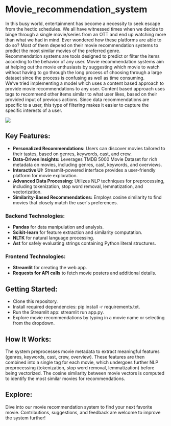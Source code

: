 # Movie_recommendation_system

In this busy world, entertainment has become a necessity to seek escape from the hectic schedules. We all have witnessed times when we decide to binge through a single movie/series from an OTT and end up watching more than what we had in mind. Ever wondered how these platforms are able to do so? Most of them depend on their movie recommendation systems to predict the most similar movies of the preferred genre. <br />
Recommendation systems are tools designed to predict or filter the items according to the behavior of any user. Movie recommendation systems aim at helping out the movie enthusiasts by suggesting which movie to watch without having to go through the long process of choosing through a large dataset since the process is confusing as well as time consuming. <br />
We’ve tried implementing a model which uses a content based approach to provide movie recommendations to any user. Content based approach uses tags to recommend other items similar to what user likes, based on their provided input of previous actions. Since data recommendations are specific to a user, this type of filtering makes it easier to capture the specific interests of a user.

![](Movie_recommendation_system/Main%20page.png)

## Key Features:
- **Personalized Recommendations:** Users can discover movies tailored to their tastes, based on genres, keywords, cast, and crew. <br />
- **Data-Driven Insights:** Leverages TMDB 5000 Movie Dataset for rich metadata on movies, including genres, cast, keywords, and overviews. <br />
- **Interactive UI:** Streamlit-powered interface provides a user-friendly platform for movie exploration. <br />
- **Advanced Data Processing:** Utilizes NLP techniques for preprocessing, including tokenization, stop word removal, lemmatization, and vectorization. <br />
- **Similarity-Based Recommendations:** Employs cosine similarity to find movies that closely match the user's preferences. <br />

### Backend Technologies:
- **Pandas** for data manipulation and analysis. <br />
- **Scikit-learn** for feature extraction and similarity computation. <br />
- **NLTK** for natural language processing. <br />
- **Ast** for safely evaluating strings containing Python literal structures. <br />

### Frontend Technologies:
- **Streamlit** for creating the web app. <br />
- **Requests for API calls** to fetch movie posters and additional details. <br />

## Getting Started:
- Clone this repository.
- Install required dependencies: pip install -r requirements.txt.
- Run the Streamlit app: streamlit run app.py.
- Explore movie recommendations by typing in a movie name or selecting from the dropdown.

## How It Works:
The system preprocesses movie metadata to extract meaningful features (genres, keywords, cast, crew, overview). These features are then combined into a single tag for each movie, which undergoes further NLP preprocessing (tokenization, stop word removal, lemmatization) before being vectorized. The cosine similarity between movie vectors is computed to identify the most similar movies for recommendations.

## Explore:
Dive into our movie recommendation system to find your next favorite movie. Contributions, suggestions, and feedback are welcome to improve the system further!
